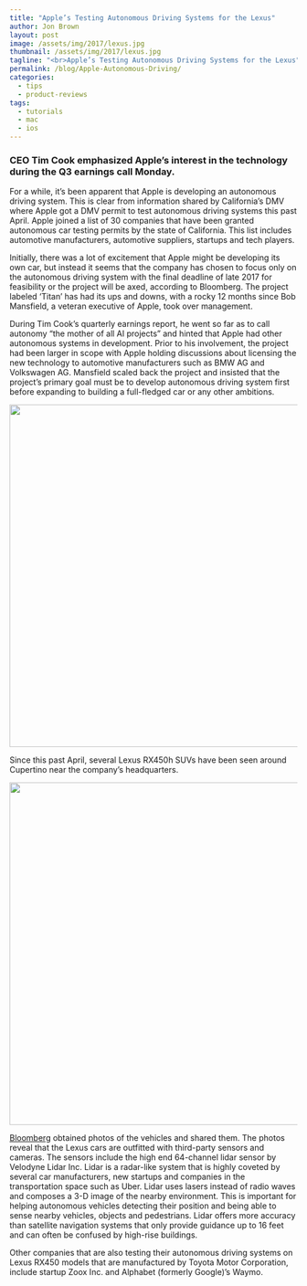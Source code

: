 ```yaml
---
title: "Apple’s Testing Autonomous Driving Systems for the Lexus"
author: Jon Brown
layout: post
image: /assets/img/2017/lexus.jpg
thumbnail: /assets/img/2017/lexus.jpg
tagline: "<br>Apple’s Testing Autonomous Driving Systems for the Lexus"
permalink: /blog/Apple-Autonomous-Driving/
categories:
  - tips
  - product-reviews
tags:
  - tutorials
  - mac
  - ios
---
```

### CEO Tim Cook emphasized Apple’s interest in the technology during the Q3 earnings call Monday.

For a while, it’s been apparent that Apple is developing an autonomous driving system. This is clear from information shared by California’s DMV where Apple got a DMV permit to test autonomous driving systems this past April. Apple joined a list of 30 companies that have been granted autonomous car testing permits by the state of California. This list includes automotive manufacturers, automotive suppliers, startups and tech players.

Initially, there was a lot of excitement that Apple might be developing its own car, but instead it seems that the company has chosen to focus only on the autonomous driving system with the final deadline of late 2017 for feasibility or the project will be axed, according to Bloomberg. The project labeled ‘Titan’ has had its ups and downs, with a rocky 12 months since Bob Mansfield, a veteran executive of Apple, took over management.

During Tim Cook’s quarterly earnings report, he went so far as to call autonomy “the mother of all AI projects” and hinted that Apple had other autonomous systems in development. Prior to his involvement, the project had been larger in scope with Apple holding discussions about licensing the new technology to automotive manufacturers such as BMW AG and Volkswagen AG. Mansfield scaled back the project and insisted that the project’s primary goal must be to develop autonomous driving system first before expanding to building a full-fledged car or any other ambitions.

<img src="{{ site.site_cdn }}/assets/img/blog/2017/lexus/Lexus_image_1.jpg" class="img-fluid rounded m-2" width="600" />

Since this past April, several Lexus RX450h SUVs have been seen around Cupertino near the company’s headquarters.

<img src="{{ site.site_cdn }}/assets/img/blog/2017/lexus/Lexus_image_2.jpg" class="img-fluid rounded m-2" width="600" />

[Bloomberg][1] obtained photos of the vehicles and shared them. The photos reveal that the Lexus cars are outfitted with third-party sensors and cameras. The sensors include the high end 64-channel lidar sensor by Velodyne Lidar Inc. Lidar is a radar-like system that is highly coveted by several car manufacturers, new startups and companies in the transportation space such as Uber. Lidar uses lasers instead of radio waves and composes a 3-D image of the nearby environment. This is important for helping autonomous vehicles detecting their position and being able to sense nearby vehicles, objects and pedestrians. Lidar offers more accuracy than satellite navigation systems that only provide guidance up to 16 feet and can often be confused by high-rise buildings.

Other companies that are also testing their autonomous driving systems on Lexus RX450 models that are manufactured by Toyota Motor Corporation, include startup Zoox Inc. and Alphabet (formerly Google)’s Waymo.

[1]:https://www.bloomberg.com/news/articles/2016-10-17/how-apple-scaled-back-its-titanic-plan-to-take-on-detroit
